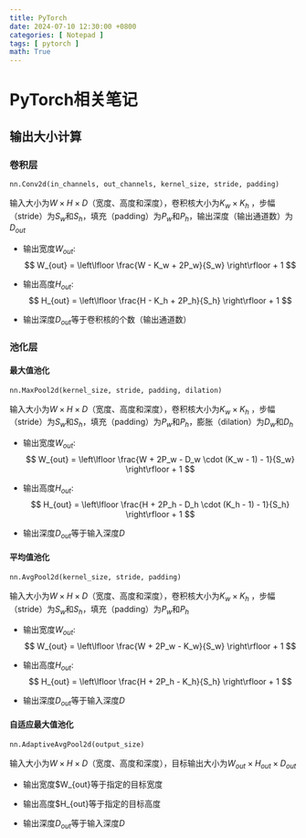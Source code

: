 ```yaml
---
title: PyTorch
date: 2024-07-10 12:30:00 +0800
categories: [ Notepad ]
tags: [ pytorch ]
math: True
---
```


# PyTorch相关笔记

## 输出大小计算

### 卷积层

```python
nn.Conv2d(in_channels, out_channels, kernel_size, stride, padding)
```

输入大小为$W \times H \times D$（宽度、高度和深度），卷积核大小为$K_w \times K_h$
，步幅（stride）为$S_w$和$S_h$，填充（padding）为$P_w$和$P_h$，输出深度（输出通道数）为$D_{out}$

- 输出宽度$W_{out}$:  
  $$
  W_{out} = \left\lfloor \frac{W - K_w + 2P_w}{S_w} \right\rfloor + 1
  $$

- 输出高度$H_{out}$:  
  $$
  H_{out} = \left\lfloor \frac{H - K_h + 2P_h}{S_h} \right\rfloor + 1
  $$

- 输出深度$D_{out}$等于卷积核的个数（输出通道数）

### 池化层

#### 最大值池化

```python
nn.MaxPool2d(kernel_size, stride, padding, dilation)
```

输入大小为$W \times H \times D$（宽度、高度和深度），卷积核大小为$K_w \times K_h$
，步幅（stride）为$S_w$和$S_h$，填充（padding）为$P_w$和$P_h$，膨胀（dilation）为$D_w$和$D_h$

- 输出宽度$W_{out}$:  
  $$
  W_{out} = \left\lfloor \frac{W + 2P_w - D_w \cdot (K_w - 1) - 1}{S_w} \right\rfloor + 1
  $$

- 输出高度$H_{out}$:  
  $$
  H_{out} = \left\lfloor \frac{H + 2P_h - D_h \cdot (K_h - 1) - 1}{S_h} \right\rfloor + 1
  $$

- 输出深度$D_{out}$等于输入深度$D$

#### 平均值池化

```python
nn.AvgPool2d(kernel_size, stride, padding)
```

输入大小为$W \times H \times D$（宽度、高度和深度），卷积核大小为$K_w \times K_h$
，步幅（stride）为$S_w$和$S_h$，填充（padding）为$P_w$和$P_h$

- 输出宽度$W_{out}$:  
  $$
  W_{out} = \left\lfloor \frac{W + 2P_w - K_w}{S_w} \right\rfloor + 1
  $$

- 输出高度$H_{out}$:  
  $$
  H_{out} = \left\lfloor \frac{H + 2P_h - K_h}{S_h} \right\rfloor + 1
  $$

- 输出深度$D_{out}$等于输入深度$D$

#### 自适应最大值池化

```python
nn.AdaptiveAvgPool2d(output_size)
```

输入大小为$W \times H \times D$（宽度、高度和深度），目标输出大小为$W_{out} \times H_{out} \times D_{out}$

- 输出宽度$W_{out}等于指定的目标宽度

- 输出高度$H_{out}等于指定的目标高度

- 输出深度$D_{out}$等于输入深度$D$
